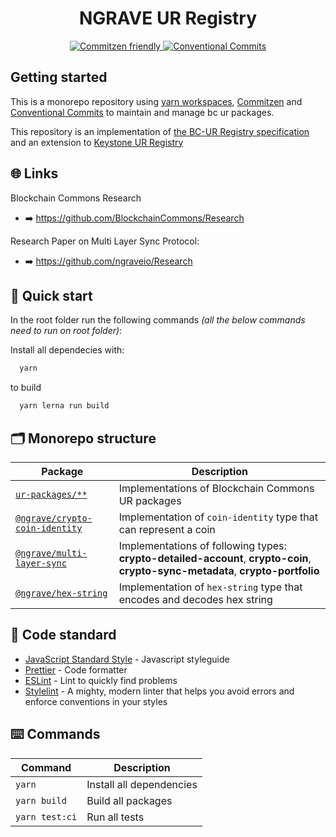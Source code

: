 <h1 align="center">NGRAVE UR Registry</h1>

<p align="center">
  <a href="http://commitizen.github.io/cz-cli/">
	  <img src="https://img.shields.io/badge/commitizen-friendly-brightgreen.svg" alt="Commitzen friendly" />
  </a>
  <a href="https://conventionalcommits.org">
	  <img src="https://img.shields.io/badge/Conventional%20Commits-1.0.0-yellow.svg" alt="Conventional Commits" />
  </a>
</p>

## Getting started

This is a monorepo repository using [yarn workspaces](https://classic.yarnpkg.com/lang/en/docs/workspaces/), [Commitzen](http://commitizen.github.io/cz-cli/) and [Conventional Commits](https://conventionalcommits.org) to maintain and manage bc ur packages.

This repository is an implementation of [the BC-UR Registry specification](https://github.com/BlockchainCommons/Research/blob/master/papers/bcr-2020-006-urtypes.md) and an extension to [Keystone UR Registry](https://github.com/KeystoneHQ/ur-registry)


## 🌐 Links

Blockchain Commons Research
- ➡️ https://github.com/BlockchainCommons/Research

Research Paper on Multi Layer Sync Protocol:
- ➡️ https://github.com/ngraveio/Research

## 🚀 Quick start

In the root folder run the following commands _(all the below commands need to run on root folder)_:

Install all dependecies with:

```bash
  yarn
```

to build

```bash
  yarn lerna run build 
```
## 🗂 Monorepo structure

| Package                                               | Description                                                                            |
| ----------------------------------------------------- | -------------------------------------------------------------------------------------- |
| [`ur-packages/**`](./ur-packages)                     | Implementations of Blockchain Commons UR packages                                      |
| [`@ngrave/crypto-coin-identity`](./ur-packages/crypto-coin-identity) | Implementation of `coin-identity` type that can represent a coin        |
| [`@ngrave/multi-layer-sync`](./ur-packages/multi-layer-sync) | Implementations of following types: **crypto-detailed-account**, **crypto-coin**, **crypto-sync-metadata**, **crypto-portfolio**     |
| [`@ngrave/hex-string`](./ur-packages/hex-string) | Implementation of `hex-string` type that encodes and decodes hex string        |

## 🚨 Code standard

- [JavaScript Standard Style](https://standardjs.com/) - Javascript styleguide
- [Prettier](https://prettier.io/) - Code formatter
- [ESLint](https://eslint.org/) - Lint to quickly find problems
- [Stylelint](https://stylelint.io/) - A mighty, modern linter that helps you avoid errors and enforce conventions in your styles

## ⌨️ Commands

| Command                 | Description                                                                                                                                                                               |
| ----------------------- | ----------------------------------------------------------------------------------------------------------------------------------------------------------------------------------------- |
| `yarn`                  | Install all dependencies                                                                                                                                                                  |
| `yarn build`            | Build all packages                                                                                                                                                                        |
| `yarn test:ci`          | Run all tests                                                                                                                                                                             |
